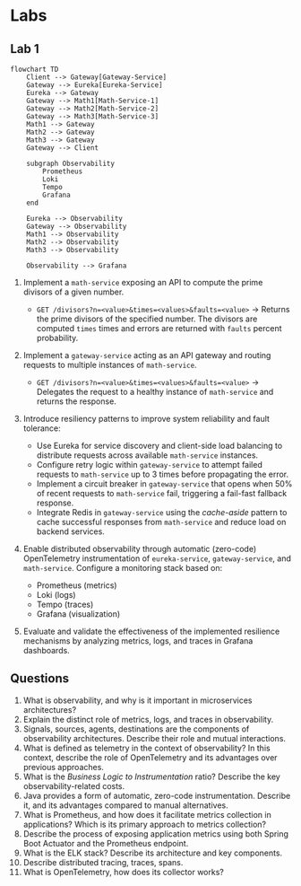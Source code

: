 # Labs

## Lab 1

```mermaid
flowchart TD
    Client --> Gateway[Gateway-Service]
    Gateway --> Eureka[Eureka-Service]
    Eureka --> Gateway
    Gateway --> Math1[Math-Service-1]
    Gateway --> Math2[Math-Service-2]
    Gateway --> Math3[Math-Service-3]
    Math1 --> Gateway
    Math2 --> Gateway
    Math3 --> Gateway
    Gateway --> Client

    subgraph Observability
        Prometheus
        Loki
        Tempo
        Grafana
    end

    Eureka --> Observability
    Gateway --> Observability
    Math1 --> Observability
    Math2 --> Observability
    Math3 --> Observability

    Observability --> Grafana
```

1. Implement a `math-service` exposing an API to compute the prime divisors of a given number.
    - `GET /divisors?n=<value>&times=<values>&faults=<value>` → Returns the prime divisors of the specified number. The divisors are computed `times` times and errors are returned with `faults` percent probability.

2. Implement a `gateway-service` acting as an API gateway and routing requests to multiple instances of `math-service`.
    - `GET /divisors?n=<value>&times=<values>&faults=<value>` → Delegates the request to a healthy instance of `math-service` and returns the response.

3. Introduce resiliency patterns to improve system reliability and fault tolerance:
    - Use Eureka for service discovery and client-side load balancing to distribute requests across available `math-service` instances.
    - Configure retry logic within `gateway-service` to attempt failed requests to `math-service` up to 3 times before propagating the error.
    - Implement a circuit breaker in `gateway-service` that opens when 50% of recent requests to `math-service` fail, triggering a fail-fast fallback response.
    - Integrate Redis in `gateway-service` using the *cache-aside* pattern to cache successful responses from `math-service` and reduce load on backend services.

4. Enable distributed observability through automatic (zero-code) OpenTelemetry instrumentation of `eureka-service`, `gateway-service`, and `math-service`. Configure a monitoring stack based on:
    - Prometheus (metrics)
    - Loki (logs)
    - Tempo (traces)
    - Grafana (visualization)

5. Evaluate and validate the effectiveness of the implemented resilience mechanisms by analyzing metrics, logs, and traces in Grafana dashboards.

## Questions
1. What is observability, and why is it important in microservices architectures?
2. Explain the distinct role of metrics, logs, and traces in observability.
3. Signals, sources, agents, destinations are the components of observability architectures. Describe their role and mutual interactions.
4. What is defined as telemetry in the context of observability? In this context, describe the role of OpenTelemetry and its advantages over previous approaches.
5. What is the *Business Logic to Instrumentation* ratio? Describe the key observability-related costs.
6. Java provides a form of automatic, zero-code instrumentation. Describe it, and its advantages compared to manual alternatives.
7. What is Prometheus, and how does it facilitate metrics collection in applications? Which is its primary approach to metrics collection?
8. Describe the process of exposing application metrics using both Spring Boot Actuator and the Prometheus endpoint.
9. What is the ELK stack? Describe its architecture and key components.
10. Describe distributed tracing, traces, spans.
11. What is OpenTelemetry, how does its collector works?

